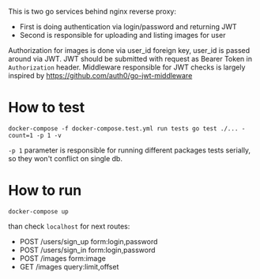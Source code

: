 This is two go services behind nginx reverse proxy:
* First is doing authentication via login/password and returning JWT
* Second is responsible for uploading and listing images for user

Authorization for images is done via user_id foreign key, user_id is passed around via JWT.
JWT should be submitted with request as Bearer Token in  `Authorization` header.
Middleware responsible for JWT checks is largely inspired by https://github.com/auth0/go-jwt-middleware

How to test
=====
`docker-compose -f docker-compose.test.yml run tests go test ./... -count=1 -p 1 -v`

`-p 1` parameter is responsible for running different packages tests serially, so they won't conflict on single db.

How to run
=====
`docker-compose up`

than check `localhost` for next routes:
* POST /users/sign_up form:login,password
* POST /users/sign_in form:login,password
* POST /images form:image
* GET /images query:limit,offset